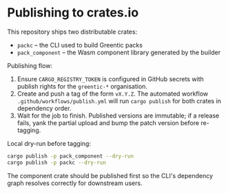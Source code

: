 # Publishing to crates.io

This repository ships two distributable crates:

- `packc` – the CLI used to build Greentic packs
- `pack_component` – the Wasm component library generated by the builder

Publishing flow:

1. Ensure `CARGO_REGISTRY_TOKEN` is configured in GitHub secrets with publish
   rights for the `greentic-*` organisation.
2. Create and push a tag of the form `vX.Y.Z`. The automated workflow
   `.github/workflows/publish.yml` will run `cargo publish` for both crates in
   dependency order.
3. Wait for the job to finish. Published versions are immutable; if a release
   fails, yank the partial upload and bump the patch version before re-tagging.

Local dry-run before tagging:

```bash
cargo publish -p pack_component --dry-run
cargo publish -p packc --dry-run
```

The component crate should be published first so the CLI's dependency graph
resolves correctly for downstream users.
